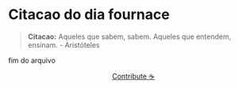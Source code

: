 # Citacao do dia fournace

> **Citacao:** Aqueles que sabem, sabem. Aqueles que entendem, ensinam. - Aristóteles

fim do arquivo

<watermark-footer>
<p align="center">
  <a href="https://github.com/ruisuan/ruisuan/blob/main/contribute.md">Contribute ☕</a>
</p>
</watermark-footer>
